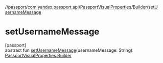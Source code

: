 //[passport](../../../../index.md)/[com.yandex.passport.api](../../index.md)/[PassportVisualProperties](../index.md)/[Builder](index.md)/[setUsernameMessage](set-username-message.md)

# setUsernameMessage

[passport]\
abstract fun [setUsernameMessage](set-username-message.md)(usernameMessage: String): [PassportVisualProperties.Builder](index.md)
